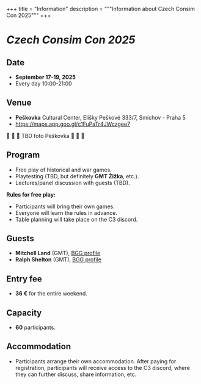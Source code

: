 +++
title = "Information"
description = """Information about Czech Consim Con 2025"""
+++

# _Czech Consim Con 2025_

## Date

* **September 17-19, 2025**
* Every day 10:00-21:00

## Venue

* **Peškovka** Cultural Center, 
  Elišky Peškové 333/7,
  Smíchov - Praha 5
* https://maps.app.goo.gl/c1FuPaTr4JWczgee7

🚧  🚧  🚧  TBD foto Peškovka  🚧  🚧  🚧


## Program

* Free play of historical and war games.
* Playtesting (TBD, but definitely **GMT Žižka**, etc.).
* Lectures/panel discussion with guests (TBD).

**Rules for free play:**

* Participants will bring their own games.
* Everyone will learn the rules in advance.
* Table planning will take place on the C3 discord.

## Guests

* **Mitchell Land** (GMT), [BGG profile](https://boardgamegeek.com/boardgamedesigner/36545/mitchell-land)
* **Ralph Shelton** (GMT), [BGG profile](https://boardgamegeek.com/boardgamedesigner/103902/ralph-shelton)

## Entry fee

* **36 €** for the entire weekend.

## Capacity

* **60** participants.

## Accommodation

* Participants arrange their own accommodation. After paying for registration, participants will receive access to the C3 discord, where they can further discuss, share information, etc.
